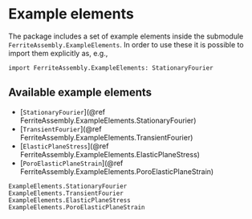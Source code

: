 # Example elements
The package includes a set of example elements inside the submodule `FerriteAssembly.ExampleElements`.
In order to use these it is possible to import them explicitly as, e.g.,

`import FerriteAssembly.ExampleElements: StationaryFourier`

## Available example elements
* [`StationaryFourier`](@ref FerriteAssembly.ExampleElements.StationaryFourier)
* [`TransientFourier`](@ref FerriteAssembly.ExampleElements.TransientFourier)
* [`ElasticPlaneStress`](@ref FerriteAssembly.ExampleElements.ElasticPlaneStress)
* [`PoroElasticPlaneStrain`](@ref FerriteAssembly.ExampleElements.PoroElasticPlaneStrain)

```@docs
ExampleElements.StationaryFourier
ExampleElements.TransientFourier
ExampleElements.ElasticPlaneStress
ExampleElements.PoroElasticPlaneStrain
```